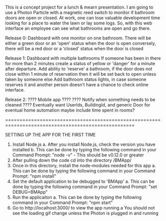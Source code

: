 This is a concept project for a lunch & mearn presentation. I am going to use a Photon Particle with a magnetic reed switch to monitor if bathroom doors are open or closed. At work, one can lose valuable development time looking for a place to water the lawn or lay some logs. So, with this web interface an employee can see what bathrooms are open and go there.

Release 0:
Dashboard with one monitor on one bathroom.
There will be either a green door or an 'open' status when the door is open
conversely, there will be a red door or a 'closed' status when the door is closed

Release 1:
Dashboard with multiple bathrooms
If someone has been in there for more than 2 minutes create a status of yellow or 'danger'
for a minute after departure.
Add ability to 'reserve' a bathroom, if the door does not close within 1 minute of reservation
then it will be set back to open unless taken by someone else
Add bathroom status lights, in case someone reserves it and another person doesn't have a chance
to check online interface.

Release 2:
???? Mobile app ????
???? Notify when something needs to be cleaned ????
Eventually want UserIds, BuildingId, and generic Door for eventual home automation
maybe include time spent in rooms?

===================================================================================================

SETTING UP THE APP FOR THE FIRST TIME
1. Install Node.js
	a. After you install Node.js, check the version you have installed
	b. This can be done by typing the following command in your Command Prompt: "node -v"
		- This should be v0.12.0 or greater
2. After pulling down the code cd into the directory <src code home>/BMApp/
3. Once in this directory, install the node-modules needed for this app
	a. This can be done by typing the following command in your Command Prompt: "npm install"
4. Set the default application to be debugged to 'BMApp'
	a. This can be done by typing the following command in your Command Prompt: "set DEBUG=BMApp"
5. Run the applicaiton
	a. This can be done by typing the following command in your Command Prompt: "npm start"
6. Go to http://localhost:3000/ to view the app running
	a You should not see the loading gif change unless the Photon is plugged in and running
